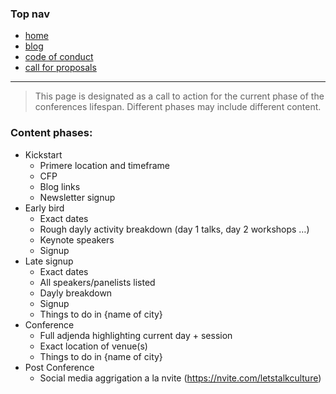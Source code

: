 ### Top nav

* [home](index.md)
* [blog](/blog)
* [code of conduct](coc.md)
* [call for proposals](cfp.md)

---

> This page is designated as a call to action for the current phase of the conferences lifespan. Different phases may include different content.

### Content phases:

* Kickstart
  * Primere location and timeframe
  * CFP
  * Blog links
  * Newsletter signup
* Early bird
  * Exact dates
  * Rough dayly activity breakdown (day 1 talks, day 2 workshops …)
  * Keynote speakers
  * Signup
* Late signup
  * Exact dates
  * All speakers/panelists listed
  * Dayly breakdown
  * Signup
  * Things to do in {name of city}
* Conference
  * Full adjenda highlighting current day + session
  * Exact location of venue(s)
  * Things to do in {name of city}
* Post Conference
  * Social media aggrigation a la nvite (https://nvite.com/letstalkculture)